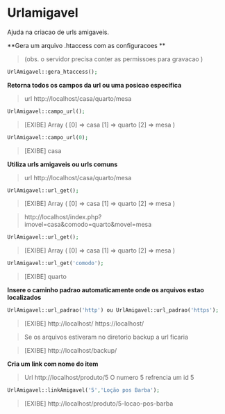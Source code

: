 # Urlamigavel

Ajuda na criacao de urls amigaveis.

**Gera um arquivo .htaccess com as configuracoes **
> (obs. o servidor precisa conter as permissoes para gravacao )

```php
UrlAmigavel::gera_htaccess();
```
**Retorna todos os campos da url ou uma posicao especifica**

> url http://localhost/casa/quarto/mesa

```php
UrlAmigavel::campo_url();
```
> [EXIBE] Array ( [0] => casa [1] => quarto [2] => mesa )

```php
UrlAmigavel::campo_url(0);
```

> [EXIBE] casa

**Utiliza urls amigaveis ou urls comuns**

> url http://localhost/casa/quarto/mesa

```php
UrlAmigavel::url_get();
```
> [EXIBE] Array ( [0] => casa [1] => quarto [2] => mesa )

> http://localhost/index.php?imovel=casa&comodo=quarto&movel=mesa

```php
UrlAmigavel::url_get();
```
> [EXIBE] Array ( [0] => casa [1] => quarto [2] => mesa )

```php
UrlAmigavel::url_get('comodo');
```
> [EXIBE] quarto

**Insere o caminho padrao automaticamente onde os arquivos estao localizados**

```php
UrlAmigavel::url_padrao('http') ou UrlAmigavel::url_padrao('https');
```

> [EXIBE] http://localhost/ https://localhost/

> Se os arquivos estiveram no diretorio backup a url ficaria 

> [EXIBE] http://localhost/backup/ 

**Cria um link com nome do item**

> Url http://localhost/produto/5
O numero 5 refrencia um id 5

```php
UrlAmigavel::linkAmigavel('5','Loção pos Barba');	
```
> [EXIBE] http://localhost/produto/5-locao-pos-barba
